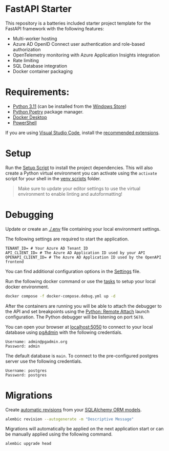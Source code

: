 # FastAPI Starter

This repository is a batteries included starter project template for the FastAPI framework with the following features:

- Multi-worker hosting
- Azure AD OpenID Connect user authentication and role-based authorization
- OpenTelemetry monitoring with Azure Application Insights integration
- Rate limiting
- SQL Database integration
- Docker container packaging

# Requirements:

- [Python 3.11](https://www.python.org/) (can be installed from the [Windows Store](https://apps.microsoft.com/store/detail/python-311/9NRWMJP3717K))
- [Python Poetry](https://python-poetry.org/docs/) package manager.
- [Docker Desktop](https://www.docker.com/products/docker-desktop/)
- [PowerShell](https://github.com/PowerShell/PowerShell/)

If you are using [Visual Studio Code](https://code.visualstudio.com/), install the [recommended extensions](./.vscode/extensions.json).

# Setup

Run the [Setup Script](./scripts/Setup-Dependencies.ps1) to install the project dependencies.
This will also create a Python virtual environment you can activate using the `activate` script for your shell in the [venv scripts](./.venv/scripts/) folder.

> Make sure to update your editor settings to use the virtual environment to enable linting and autoformatting!

# Debugging

Update or create an [./.env](.env) file containing your local environment settings.

The following settings are required to start the application.
```env
TENANT_ID= # Your Azure AD Tenant ID
API_CLIENT_ID= # The Azure AD Application ID used by your API
OPENAPI_CLIENT_ID= # The Azure AD Application ID used by the OpenAPI frontend 
```

You can find additional configuration options in the [Settings](./app/settings.py) file.

Run the following docker command or use the [tasks](./.vscode/tasks.json) to setup your local docker environment.
```bash
docker compose -f docker-compose.debug.yml up -d
```

After the containers are running you will be able to attach the debugger to the API and set breakpoints using the [Python: Remote Attach](./.vscode/launch.json) launch configuration. The Python debugger will be listening on port `5678`.

You can open your browser at [localhost:5050](http://localhost:5050) to connect to your local database using [pgAdmin](https://www.pgadmin.org/) with the following credentials.

```
Username: admin@pgadmin.org
Password: admin
```

The default database is `main`. To connect to the pre-configured postgres server use the following credentials.

```
Username: postgres
Password: postgres
```

# Migrations

Create [automatic revisions](https://alembic.sqlalchemy.org/en/latest/autogenerate.html) from your [SQLAlchemy ORM models](https://docs.sqlalchemy.org/en/20/orm/quickstart.html#declare-models).

```bash
alembic revision --autogenerate -m "Descriptive Message"
```

Migrations will automatically be applied on the next application start or can be manually applied using the following command.

```bash
alembic upgrade head
```
